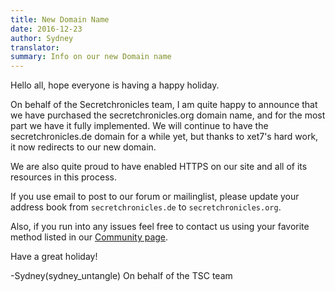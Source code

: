 ```yaml
---
title: New Domain Name
date: 2016-12-23
author: Sydney
translator:
summary: Info on our new Domain name
---
```

Hello all, hope everyone is having a happy holiday.

On behalf of the Secretchronicles team, I am quite happy to announce that we have purchased
the secretchronicles.org domain name, and for the most part we have it fully implemented. We will continue to
have the secretchronicles.de domain for a while yet, but thanks to xet7's hard work, it now redirects to our
new domain.

We are also quite proud to have enabled HTTPS on our site and all of its resources in this process.

If you use email to post to our forum or mailinglist, please update your address book from
`secretchronicles.de` to
`secretchronicles.org`.

Also, if you run into any issues feel free to contact us using your favorite method listed in our [Community page][1].

Have a great holiday!

-Sydney(sydney_untangle)
On behalf of the TSC team

[1]: https://secretchronicles.org/en/community/
